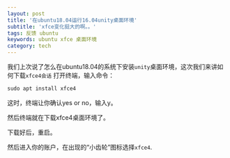 ```yaml
---
layout: post
title: '在ubuntu18.04运行16.04unity桌面环境'
subtitle: 'xfce变化挺大的啊。。'
tags: 反馈 ubuntu
keywords: ubuntu xfce 桌面环境
category: tech
---
```


我们上次说了怎么在ubuntu18.04的系统下安装`unity`桌面环境，这次我们来讲如何下载`xfce4会话`
打开终端，输入命令：

```css
sudo apt install xfce4
```
这时，终端让你确认yes or no，输入y。  
  
然后终端就在下载xfce4桌面环境了。  
  
下载好后，重启。  
  
然后进入你的账户，在出现的“小齿轮”图标选择`xfce4`.  
